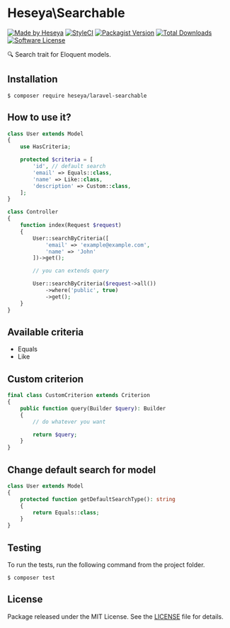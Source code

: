 # Heseya\Searchable

[![Made by Heseya](https://img.shields.io/badge/Made%20by-Heseya-69001f?style=flat-square)](https://heseya.com)
[![StyleCI](https://github.styleci.io/repos/286227561/shield?branch=master)](https://github.styleci.io/repos/286227561)
[![Packagist Version](https://img.shields.io/packagist/v/heseya/laravel-searchable.svg?style=flat-square)](https://packagist.org/packages/heseya/laravel-searchable)
[![Total Downloads](https://img.shields.io/packagist/dt/heseya/laravel-searchable.svg?style=flat-square)](https://packagist.org/packages/heseya/laravel-searchable)
[![Software License](https://img.shields.io/badge/license-MIT-brightgreen.svg?style=flat-square)](LICENSE)

🔍 Search trait for Eloquent models.

## Installation
```
$ composer require heseya/laravel-searchable
```

## How to use it?
```php
class User extends Model
{
    use HasCriteria;

    protected $criteria = [
        'id', // default search
        'email' => Equals::class,
        'name' => Like::class,
        'description' => Custom::class,
    ];
}
```

```php
class Controller
{
    function index(Request $request)
    {
        User::searchByCriteria([
            'email' => 'example@example.com',
            'name' => 'John'
        ])->get();

        // you can extends query

        User::searchByCriteria($request->all())
            ->where('public', true)
            ->get();
    }
}
```

## Available criteria
- Equals
- Like

## Custom criterion
```php
final class CustomCriterion extends Criterion
{
    public function query(Builder $query): Builder
    {
        // do whatever you want

        return $query;
    }
}

```

## Change default search for model
```php
class User extends Model
{
    protected function getDefaultSearchType(): string
    {
        return Equals::class;
    }
}
```

## Testing
To run the tests, run the following command from the project folder.

```
$ composer test
```

## License
Package released under the MIT License.
See the [LICENSE](https://github.com/heseya/laravel-searchable/blob/master/LICENSE) file for details.
